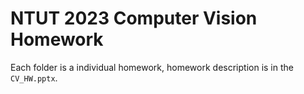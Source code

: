 # NTUT 2023 Computer Vision Homework
Each folder is a individual homework, homework description is in the `CV_HW.pptx`.
